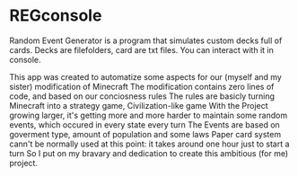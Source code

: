 # REGconsole
Random Event Generator is a program that simulates custom decks full of cards. Decks are filefolders, card are txt files. You can interact with it  in console.

This app was created to automatize some aspects for our (myself and my sister) modification of Minecraft The modification contains zero lines of code, and based on our conciosness rules
The rules are basicly turning Minecraft into a strategy game, Civilization-like game
With the Project growing larger, it's getting more and more harder to maintain some random events, which occured in every state every turn
The Events are based on goverment type, amount of population and some laws
Paper card system cann't be normally used at this point: it takes around one hour just to start a  turn
So I put on my bravary and dedication to create this ambitious (for me) project.
